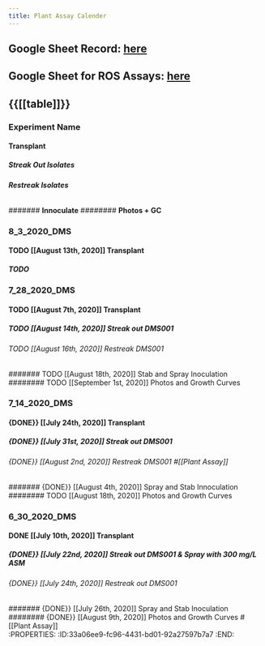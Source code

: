 ```yaml
---
title: Plant Assay Calender
---
```


## **Google Sheet Record:** [here](https://docs.google.com/spreadsheets/d/1QKl6ZEM0W8FTgReszS76jsCNoVThu_06oOGT7nxeXtc/edit#gid=1550584947)

## **Google Sheet for ROS Assays**: [here](https://docs.google.com/spreadsheets/d/14RDO6Ux1RvFZDEGLqAIsDrlwCY-FMEOMbphEK3HHVIU/edit#gid=60755157)

## {{[[table]]}}
### **Experiment Name**
#### **Transplant**
##### **Streak Out Isolates**
###### **Restreak Isolates**
####### **Innoculate**
######## **Photos + GC**

### 8_3_2020_DMS
#### TODO [[August 13th, 2020]] Transplant
##### TODO 

### 7_28_2020_DMS
#### TODO [[August 7th, 2020]] Transplant
##### TODO [[August 14th, 2020]] Streak out DMS001
###### TODO [[August 16th, 2020]] Restreak DMS001
####### TODO [[August 18th, 2020]] Stab and Spray Inoculation
######## TODO [[September 1st, 2020]] Photos and Growth Curves

### 7_14_2020_DMS
#### {DONE}} [[July 24th, 2020]] Transplant
##### {DONE}} [[July 31st, 2020]] Streak out DMS001
###### {DONE}} [[August 2nd, 2020]] Restreak DMS001 #[[Plant Assay]]
####### {DONE}} [[August 4th, 2020]] Spray and Stab Innoculation
######## TODO [[August 18th, 2020]] Photos and Growth Curves

### 6_30_2020_DMS
#### DONE [[July 10th, 2020]] Transplant
##### {DONE}} [[July 22nd, 2020]] Streak out DMS001 & Spray with 300 mg/L ASM
###### {DONE}} [[July 24th, 2020]] Restreak out DMS001
####### {DONE}} [[July 26th, 2020]] Spray and Stab Inoculation 
######## {DONE}} [[August 9th, 2020]] Photos and Growth Curves #[[Plant Assay]]   
:PROPERTIES:
:ID:33a06ee9-fc96-4431-bd01-92a27597b7a7
:END:

## 

## 

## 
